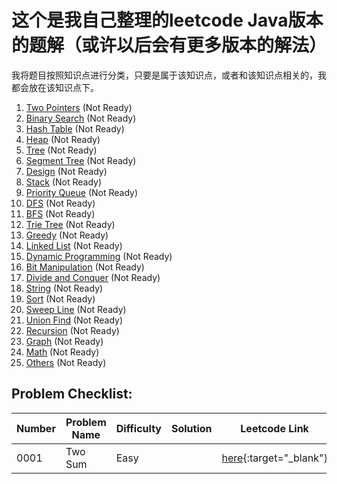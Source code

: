 # 这个是我自己整理的leetcode Java版本的题解（或许以后会有更多版本的解法）

我将题目按照知识点进行分类，只要是属于该知识点，或者和该知识点相关的，我都会放在该知识点下。

1. [Two Pointers](./Two_Pointers/) (Not Ready)
2. [Binary Search](./Binary_Search/) (Not Ready)
3. [Hash Table](./Hash_Table/) (Not Ready)
4. [Heap](./Heap/) (Not Ready)
5. [Tree](./Tree/) (Not Ready)
6. [Segment Tree](./Segment_Tree/) (Not Ready)
7. [Design](./Design/) (Not Ready)
8. [Stack](./Stack/) (Not Ready)
9. [Priority Queue](./Priority_Queue/) (Not Ready)
10. [DFS](./DFS/) (Not Ready)
11. [BFS](./BFS/) (Not Ready)
12. [Trie Tree](./Trie_Tree/) (Not Ready)
13. [Greedy](./Greedy/) (Not Ready)
14. [Linked List](./Linked_List/) (Not Ready)
15. [Dynamic Programming](./Dynamic_Programming/) (Not Ready)
16. [Bit Manipulation](./Bit_Manipulation/) (Not Ready)
17. [Divide and Conquer](./Divide_and_Conquer/) (Not Ready)
18. [String](./String/) (Not Ready)
19. [Sort](./Sort/) (Not Ready)
20. [Sweep Line](./Sweep_Line/) (Not Ready)
21. [Union Find](./Union_Find/) (Not Ready)
22. [Recursion](./Recursion/) (Not Ready)
23. [Graph](./Graph/) (Not Ready)
24. [Math](./Math/) (Not Ready)
25. [Others](./Others/) (Not Ready)

## Problem Checklist:

Number|Problem Name                             |Difficulty|Solution|Leetcode Link
------|-----------------------------------------|----------|--------|--------------------------------------------------------------------------------
0001  |Two Sum                                  |Easy      |        |[here](https://leetcode.com/problems/two-sum/){:target="_blank"}
